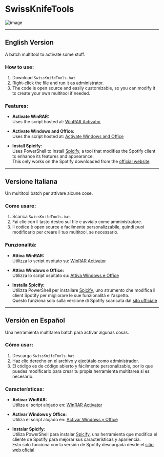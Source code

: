 # SwissKnifeTools

![image](https://github.com/user-attachments/assets/db277c52-f769-45d5-8743-c0f0574e0da3)

---

## English Version  
A batch multitool to activate some stuff.

### How to use:  
1. Download `SwissKnifeTools.bat`.  
2. Right-click the file and run it as administrator.  
3. The code is open source and easily customizable, so you can modify it to create your own multitool if needed.

### Features:  
- **Activate WinRAR:**  
  Uses the script hosted at: [WinRAR Activator](https://naeembolchhi.github.io/WinRAR-Activator)

- **Activate Windows and Office:**  
  Uses the script hosted at: [Activate Windows and Office](https://get.activated.win/)

- **Install Spicify:**  
  Uses PowerShell to install [Spicify](https://spicetify.app/), a tool that modifies the Spotify client to enhance its features and appearance.  
  This only works on the Spotify downloaded from the [official website](https://www.spotify.com/it/download/windows/)

---

## Versione Italiana  
Un multitool batch per attivare alcune cose.

### Come usare:  
1. Scarica `SwissKnifeTools.bat`.  
2. Fai clic con il tasto destro sul file e avvialo come amministratore.  
3. Il codice è open source e facilmente personalizzabile, quindi puoi modificarlo per creare il tuo multitool, se necessario.

### Funzionalità:  
- **Attiva WinRAR:**  
  Utilizza lo script ospitato su: [WinRAR Activator](https://naeembolchhi.github.io/WinRAR-Activator)

- **Attiva Windows e Office:**  
  Utilizza lo script ospitato su: [Attiva Windows e Office](https://get.activated.win/)

- **Installa Spicify:**  
  Utilizza PowerShell per installare [Spicify](https://spicetify.app/), uno strumento che modifica il client Spotify per migliorare le sue funzionalità e l'aspetto.  
  Questo funziona solo sulla versione di Spotify scaricata dal [sito ufficiale](https://www.spotify.com/it/download/windows/)

---

## Versión en Español  
Una herramienta multitarea batch para activar algunas cosas.

### Cómo usar:  
1. Descarga `SwissKnifeTools.bat`.  
2. Haz clic derecho en el archivo y ejecútalo como administrador.  
3. El código es de código abierto y fácilmente personalizable, por lo que puedes modificarlo para crear tu propia herramienta multitarea si es necesario.

### Características:  
- **Activar WinRAR:**  
  Utiliza el script alojado en: [WinRAR Activator](https://naeembolchhi.github.io/WinRAR-Activator)

- **Activar Windows y Office:**  
  Utiliza el script alojado en: [Activar Windows y Office](https://get.activated.win/)

- **Instalar Spicify:**  
  Utiliza PowerShell para instalar [Spicify](https://spicetify.app/), una herramienta que modifica el cliente de Spotify para mejorar sus características y apariencia.  
  Esto solo funciona con la versión de Spotify descargada desde el [sitio web oficial](https://www.spotify.com/it/download/windows/)
